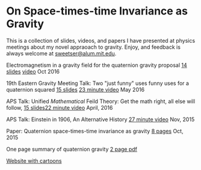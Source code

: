 # On Space-times-time Invariance as Gravity

This is a collection of slides, videos, and papers I have presented at physics
meetings about my novel appraoach to gravity. Enjoy, and feedback is always
welcome at sweetser@alum.mit.edu.

Electromagnetism in a gravity field for the quaternion gravity proposal
[14 slides](http://bit.ly/vp-em) [video](http://bit.ly/vp-emv) Oct 2016

19th Eastern Gravity Meeting Talk: Two "just funny" uses funny uses for a 
quaternion squared [15 slides](http://bit.ly/vp-jf) [23 minute video](http://bit.ly/vp-jfv) 
May 2016

APS Talk: Unified *Mathematical* Feild Theory: Get the math right, all else will
follow, [15 slides](http://bit.ly/vp-umft)[22 minute video](http://bit.ly/vp-umftv) April, 2016

APS Talk: Einstein in 1906, An Alternative History [27 minute
video](http://bit.ly/vp-qg_talk) Nov, 2015

Paper: Quaternion space-times-time invariance as gravity [8
pages](http://bit.ly/qg_paper) Oct, 2015

One page summary of quaternion gravity
[2 page pdf](https://drive.google.com/drive/u/0/folders/0B5ZklZL4NzPORVJzeVc4OFpMUzg)

[Website with cartoons](http://bit.ly/vp-qg)
